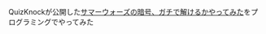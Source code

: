 
QuizKnockが公開した[サマーウォーズの暗号、ガチで解けるかやってみた](https://www.youtube.com/watch?v=kvC55N4k9ng)をプログラミングでやってみた
